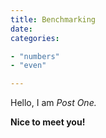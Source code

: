 ```yaml
---
title: Benchmarking
date:
categories:

- "numbers"
- "even"

---
```


Hello, I am _Post One._

**Nice to meet you!**
